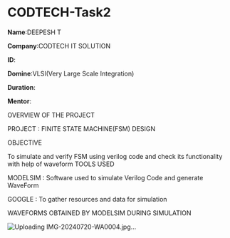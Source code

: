 # CODTECH-Task2

**Name**:DEEPESH T

**Company**:CODTECH IT SOLUTION

**ID**:

**Domine**:VLSI(Very Large Scale Integration)

**Duration**:

**Mentor**:

OVERVIEW OF THE PROJECT

PROJECT : FINITE STATE MACHINE(FSM) DESIGN

OBJECTIVE

To simulate and verify FSM using verilog code and check its functionality with help of waveform 
TOOLS USED

MODELSIM : Software used to simulate Verilog Code and generate WaveForm

GOOGLE : To gather resources and data for simulation

WAVEFORMS OBTAINED BY MODELSIM DURING SIMULATION

![Uploading IMG-20240720-WA0004.jpg…]()
